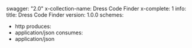 swagger: "2.0"
x-collection-name: Dress Code Finder
x-complete: 1
info:
  title: Dress Code Finder
  version: 1.0.0
schemes:
- http
produces:
- application/json
consumes:
- application/json